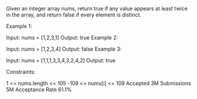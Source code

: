 Given an integer array nums, return true if any value appears at least twice in the array, and return false if every element is distinct.



Example 1:

Input: nums = [1,2,3,1]
Output: true
Example 2:

Input: nums = [1,2,3,4]
Output: false
Example 3:

Input: nums = [1,1,1,3,3,4,3,2,4,2]
Output: true


Constraints:

1 <= nums.length <= 105
-109 <= nums[i] <= 109
Accepted
3M
Submissions
5M
Acceptance Rate
61.1%